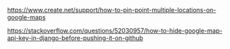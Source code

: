 https://www.create.net/support/how-to-pin-point-multiple-locations-on-google-maps

https://stackoverflow.com/questions/52030957/how-to-hide-google-map-api-key-in-django-before-pushing-it-on-github